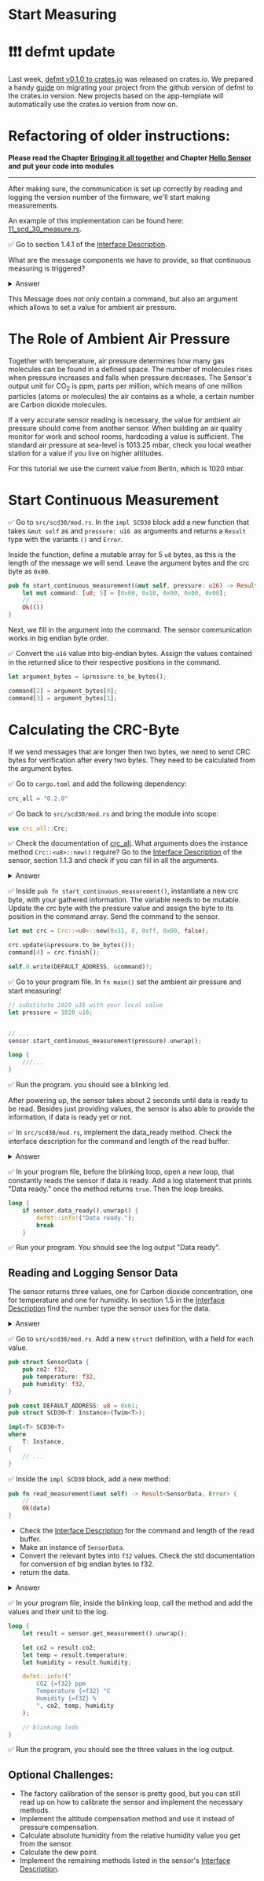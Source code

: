 # Start Measuring

# ❗️❗️❗️ defmt update

Last week, [defmt v0.1.0 to crates.io][defmt-crates] was released on crates.io. We prepared a handy [guide] on migrating your project from the github version of defmt to the crates.io version. New projects based on the app-template will automatically use the crates.io version from now on.

# Refactoring of older instructions:

**Please read the Chapter [Bringing it all together](bring-together.html) and Chapter [Hello Sensor](https://knurling-books.ferrous-systems.com/sessions/hello_sensor.html) and put your code into modules**


----

After making sure, the communication is set up correctly by reading and logging the version number of the firmware, we'll start making measurements.

An example of this implementation can be found here: [11_scd_30_measure.rs](https://github.com/knurling-rs/knurling-session-20q4/blob/main/code/src/bin/11_scd_30_measure.rs).

✅ Go to section 1.4.1 of the [Interface Description].

What are the message components we have to provide, so that continuous measuring is triggered?

<details>
    <summary>Answer</summary>

    0x00 Command byte
    0x10 Command byte
    0x00 Argument: Ambient Air Pressure
    0x00 Argument: Ambient Air Pressure
    0x81 CRC byte

    The start and stop sign are automatically provided by the write method.
</details>


This Message does not only contain a command, but also an argument which allows to set a value for ambient air pressure.


# The Role of Ambient Air Pressure

Together with temperature, air pressure determines how many gas molecules can be found in a defined space. The number of molecules rises when pressure increases and falls when pressure decreases. The Sensor's output unit for CO<sub>2</sub> is ppm, parts per million, which means of one million particles (atoms or molecules) the air contains as a whole, a certain number are Carbon dioxide molecules.

If a very accurate sensor reading is necessary, the value for ambient air pressure should come from another sensor. When building an air quality monitor for work and school rooms, hardcoding a value is sufficient. The standard air pressure at sea-level is 1013.25 mbar, check you local weather station for a value if you live on higher altitudes.

For this tutorial we use the current value from Berlin, which is 1020 mbar.

# Start Continuous Measurement

✅ Go to `src/scd30/mod.rs`. In the `impl SCD30` block add a new function that takes `&mut self` as and `pressure: u16 `as arguments and returns a `Result` type with the variants `()` and `Error`.

Inside the function, define a mutable array for 5 `u8` bytes, as this is the length of the message we will send. Leave the argument bytes and the crc byte as `0x00`.

```rust
pub fn start_continuous_measurement(&mut self, pressure: u16) -> Result<(), Error> {
    let mut command: [u8; 5] = [0x00, 0x10, 0x00, 0x00, 0x00];
    // ...
    Ok(())
}
```

Next, we fill in the argument into the command. The sensor communication works in big endian byte order.

✅ Convert the `u16` value into big-endian bytes. Assign the values contained in the returned slice to their respective positions in the command.

```rust
let argument_bytes = &pressure.to_be_bytes();

command[2] = argument_bytes[0];
command[3] = argument_bytes[1];
```

# Calculating the CRC-Byte

If we send messages that are longer then two bytes, we need to send CRC bytes for verification after every two bytes. They need to be calculated from the argument bytes.

✅ Go to `cargo.toml` and add the following dependency:

```rust
crc_all = "0.2.0"
```

✅ Go back to `src/scd30/mod.rs` and bring the module into scope:

```rust
use crc_all::Crc;
```
✅ Check the documentation of [crc_all]. What arguments does the instance method `Crc::<u8>::new()` require?
Go to the [Interface Description] of the sensor, section 1.1.3 and check if you can fill in all the arguments.

<details>
    <summary>Answer</summary>

    |arguments|information|
    |-|-|
    |poly: u8|0x31|
    |width: uszise|8|
    |init: u8|0xff|
    |xorout: u8|0x00|
    |reflect: bool|false|

</details>


✅ Inside `pub fn start_continuous_measurement()`, instantiate a new crc byte, with your gathered information. The variable needs to be mutable. Update the crc byte with the pressure value and assign the byte to its position in the command array. Send the command to the sensor.

```rust
let mut crc = Crc::<u8>::new(0x31, 8, 0xff, 0x00, false);

crc.update(&pressure.to_be_bytes());
command[4] = crc.finish();

self.0.write(DEFAULT_ADDRESS, &command)?;
```

✅ Go to your program file. In `fn main()` set the ambient air pressure and start measuring!

```rust
// substitute 1020_u16 with your local value
let pressure = 1020_u16;


// ...
sensor.start_continuous_measurement(pressure).unwrap();

loop {
    ///...
}
```

✅ Run the program. you should see a blinking led.

After powering up, the sensor takes about 2 seconds until data is ready to be read. Besides just providing values, the sensor is also able to provide the information, if data is ready yet or not.

✅ In `src/scd30/mod.rs`, implement the data_ready method. Check the interface description for the command and length of the read buffer.

<details>
    <summary>Answer</summary>

    ```rust
    pub fn data_ready(&mut self) -> Result<bool, Error> {
    let command: [u8; 2] = [0x02, 0x02];
    let mut rd_buffer = [0u8; 3];

    self.0.write(DEFAULT_ADDRESS, &command)?;
    self.0.read(DEFAULT_ADDRESS, &mut rd_buffer)?;

    Ok(u16::from_be_bytes([rd_buffer[0], rd_buffer[1]]) == 1)
    }
    ```

</details>


✅ In your program file, before the blinking loop, open a new loop, that constantly reads the sensor if data is ready. Add a log statement that prints "Data ready." once the method returns `true`. Then the loop breaks.

```rust
loop {
    if sensor.data_ready().unwrap() {
        defmt::info!("Data ready.");
        break
    }
```

✅ Run your program. You should see the log output "Data ready".


## Reading and Logging Sensor Data

The sensor returns three values, one for Carbon dioxide concentration, one for temperature and one for humidity. In section 1.5 in the [Interface Description] find the number type the sensor uses for the data.

<details>
    <summary>Answer</summary>

    The values the sensor returns are float numbers in big-endian format.

</details>

✅ Go to `src/scd30/mod.rs`. Add a new `struct` definition, with a field for each value.

```rust
pub struct SensorData {
    pub co2: f32,
    pub temperature: f32,
    pub humidity: f32,
}

pub const DEFAULT_ADDRESS: u8 = 0x61;
pub struct SCD30<T: Instance>(Twim<T>);

impl<T> SCD30<T>
where
    T: Instance,
{
    // ...
}
 ```

✅ Inside the `impl SCD30` block, add a new method:

```rust
pub fn read_measurement(&mut self) -> Result<SensorData, Error> {
    // ...
    Ok(data)
}
```

* Check the [Interface Description] for the command and length of the read buffer.
* Make an instance of `SensorData`.
* Convert the relevant bytes into `f32` values. Check the std documentation for conversion of big endian bytes to f32.
* return the data.


<details>
    <summary>Answer</summary>

```rust
pub fn read_measurement(&mut self) -> Result<SensorData, Error> {
    let command: [u8; 2] = [0x03, 0x00];
    let mut rd_buffer = [0u8; 18];

    self.0.write(DEFAULT_ADDRESS, &command)?;
    self.0.read(DEFAULT_ADDRESS, &mut rd_buffer)?;

    let data = SensorData {
        co2: f32::from_bits(u32::from_be_bytes([
            rd_buffer[0],
            rd_buffer[1],
            rd_buffer[3],
            rd_buffer[4],
        ])),
        temperature: f32::from_bits(u32::from_be_bytes([
            rd_buffer[6],
            rd_buffer[7],
            rd_buffer[9],
            rd_buffer[10],
        ])),
        humidity: f32::from_bits(u32::from_be_bytes([
            rd_buffer[12],
            rd_buffer[13],
            rd_buffer[15],
            rd_buffer[16],
        ])),
    };
    Ok(data)
}
```

</details>


✅ In your program file, inside the blinking loop, call the method and add the values and their unit to the log.

```rust
loop {
    let result = sensor.get_measurement().unwrap();

    let co2 = result.co2;
    let temp = result.temperature;
    let humidity = result.humidity;

    defmt::info!("
        CO2 {=f32} ppm
        Temperature {=f32} °C
        Humidity {=f32} %
        ", co2, temp, humidity
    );

    // blinking leds
}
```

✅ Run the program, you should see the three values in the log output.


## Optional Challenges:

* The factory calibration of the sensor is pretty good, but you can still read up on how to calibrate the sensor and implement the necessary methods.
* Implement the altitude compensation method and use it instead of pressure compensation.
* Calculate absolute humidity from the relative humidity value you get from the sensor.
* Calculate the dew point.
* Implement the remaining methods listed in the sensor's [Interface Description].


[Interface Description]: https://www.sensirion.com/fileadmin/user_upload/customers/sensirion/Dokumente/9.5_CO2/Sensirion_CO2_Sensors_SCD30_Interface_Description.pdf

[crc_all]: https://docs.rs/crc_all/0.2.0/crc_all/
[guide]: https://defmt.ferrous-systems.com/migration.html
[defmt-crates]: https://crates.io/crates/defmt
